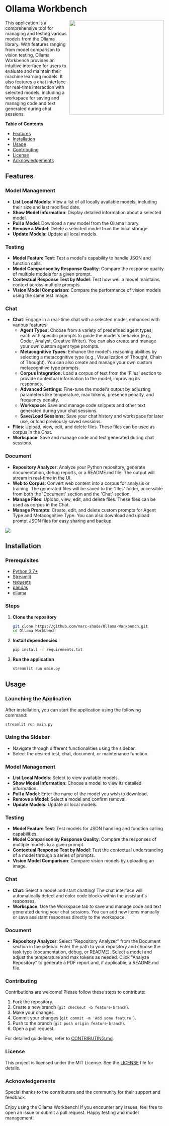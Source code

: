 # Ollama Workbench

<img src="https://2acrestudios.com/wp-content/uploads/2024/06/00001-2881912941.png" style="width: 300px;" align="right" />

This application is a comprehensive tool for managing and testing various models from the Ollama library. With features ranging from model comparison to vision testing, Ollama Workbench provides an intuitive interface for users to evaluate and maintain their machine learning models. It also features a chat interface for real-time interaction with selected models, including a workspace for saving and managing code and text generated during chat sessions.

**Table of Contents**
- [Features](#features)
- [Installation](#installation)
- [Usage](#usage)
- [Contributing](#contributing)
- [License](#license)
- [Acknowledgements](#acknowledgements)

## Features

### Model Management
- **List Local Models**: View a list of all locally available models, including their size and last modified date.
- **Show Model Information**: Display detailed information about a selected model.
- **Pull a Model**: Download a new model from the Ollama library.
- **Remove a Model**: Delete a selected model from the local storage.
- **Update Models**: Update all local models.

### Testing
- **Model Feature Test**: Test a model's capability to handle JSON and function calls.
- **Model Comparison by Response Quality**: Compare the response quality of multiple models for a given prompt.
- **Contextual Response Test by Model**: Test how well a model maintains context across multiple prompts.
- **Vision Model Comparison**: Compare the performance of vision models using the same test image.

### Chat
- **Chat**: Engage in a real-time chat with a selected model, enhanced with various features:
    - **Agent Types:** Choose from a variety of predefined agent types, each with specific prompts to guide the model's behavior (e.g., Coder, Analyst, Creative Writer). You can also create and manage your own custom agent type prompts.
    - **Metacognitive Types:** Enhance the model's reasoning abilities by selecting a metacognitive type (e.g., Visualization of Thought, Chain of Thought). You can also create and manage your own custom metacognitive type prompts.
    - **Corpus Integration:** Load a corpus of text from the 'Files' section to provide contextual information to the model, improving its responses.
    - **Advanced Settings:** Fine-tune the model's output by adjusting parameters like temperature, max tokens, presence penalty, and frequency penalty.
    - **Workspace:** Save and manage code snippets and other text generated during your chat sessions.
    - **Save/Load Sessions:** Save your chat history and workspace for later use, or load previously saved sessions.
- **Files**: Upload, view, edit, and delete files. These files can be used as corpus in the Chat.
- **Workspace**: Save and manage code and text generated during chat sessions.

### Document
- **Repository Analyzer**: Analyze your Python repository, generate documentation, debug reports, or a README.md file. The output will stream in real-time in the UI.
- **Web to Corpus**: Convert web content into a corpus for analysis or training. The generated files will be saved to the 'files' folder, accessible from both the 'Document' section and the 'Chat' section.
- **Manage Files**: Upload, view, edit, and delete files. These files can be used as corpus in the Chat.
- **Manage Prompts**: Create, edit, and delete custom prompts for Agent Type and Metacognitive Type. You can also download and upload prompt JSON files for easy sharing and backup.

<img src="[https://2acrestudios.com/wp-content/uploads/2024/06/Screenshot-2024-06-22-at-1.30.15 PM.png](https://2acrestudios.com/wp-content/uploads/2024/06/Screenshot-2024-06-24-at-6.37.26 AM-2.png)" />

## Installation

### Prerequisites
- [Python 3.7+](https://www.python.org/downloads/)
- [Streamlit](https://streamlit.io/)
- [requests](https://pypi.org/project/requests/)
- [pandas](https://pandas.pydata.org/)
- [ollama](https://pypi.org/project/ollama/)

### Steps
1. **Clone the repository**
    ```bash
    git clone https://github.com/marc-shade/Ollama-Workbench.git
    cd Ollama-Workbench
    ```

2. **Install dependencies**
    ```bash
    pip install -r requirements.txt
    ```

3. **Run the application**
    ```bash
    streamlit run main.py
    ```

## Usage

### Launching the Application
After installation, you can start the application using the following command:
```bash
streamlit run main.py
```
### Using the Sidebar
- Navigate through different functionalities using the sidebar.
- Select the desired test, chat, document, or maintenance function.

### Model Management
- **List Local Models**: Select to view available models.
- **Show Model Information**: Choose a model to view its detailed information.
- **Pull a Model**: Enter the name of the model you wish to download.
- **Remove a Model**: Select a model and confirm removal.
- **Update Models**: Update all local models.

### Testing
- **Model Feature Test**: Test models for JSON handling and function calling capabilities.
- **Model Comparison by Response Quality**: Compare the responses of multiple models to a given prompt.
- **Contextual Response Test by Model**: Test the contextual understanding of a model through a series of prompts.
- **Vision Model Comparison**: Compare vision models by uploading an image.

### Chat
- **Chat**: Select a model and start chatting! The chat interface will automatically detect and color code blocks within the assistant's responses.
- **Workspace**: Use the Workspace tab to save and manage code and text generated during your chat sessions. You can add new items manually or save assistant responses directly to the workspace.

### Document
- **Repository Analyzer**: Select "Repository Analyzer" from the Document section in the sidebar. Enter the path to your repository and choose the task type (documentation, debug, or README). Select a model and adjust the temperature and max tokens as needed. Click "Analyze Repository" to generate a PDF report and, if applicable, a README.md file.

### Contributing
Contributions are welcome! Please follow these steps to contribute:
1. Fork the repository.
2. Create a new branch (`git checkout -b feature-branch`).
3. Make your changes.
4. Commit your changes (`git commit -m 'Add some feature'`).
5. Push to the branch (`git push origin feature-branch`).
6. Open a pull request.

For detailed guidelines, refer to [CONTRIBUTING.md](CONTRIBUTING.md).

### License
This project is licensed under the MIT License. See the [LICENSE](LICENSE) file for details.

### Acknowledgements
Special thanks to the contributors and the community for their support and feedback.

Enjoy using the Ollama Workbench! If you encounter any issues, feel free to open an issue or submit a pull request. Happy testing and model management!
